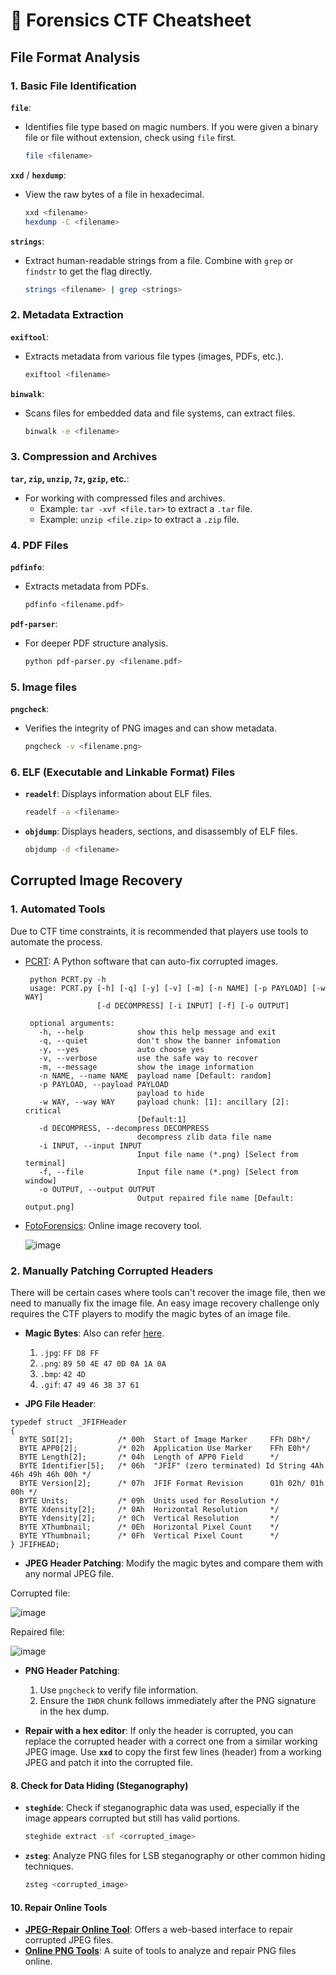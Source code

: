 # 🔎 Forensics CTF Cheatsheet
## File Format Analysis

### 1. **Basic File Identification**
**`file`**:
   - Identifies file type based on magic numbers. If you were given a binary file or file without extension, check using `file` first.
     
     ```bash
     file <filename>
     ```

**`xxd`** / **`hexdump`**:
   - View the raw bytes of a file in hexadecimal.

     ```bash
     xxd <filename>
     hexdump -C <filename>
     ```

**`strings`**:

   - Extract human-readable strings from a file. Combine with `grep` or `findstr` to get the flag directly.
     
     ```bash
     strings <filename> | grep <strings>
     ```

### 2. **Metadata Extraction**
**`exiftool`**:

   - Extracts metadata from various file types (images, PDFs, etc.).
     
     ```bash
     exiftool <filename>
     ```

**`binwalk`**:

   - Scans files for embedded data and file systems, can extract files.
     
     ```bash
     binwalk -e <filename>
     ```

### 3. **Compression and Archives**
**`tar`, `zip`, `unzip`, `7z`, `gzip`, etc.**:

   - For working with compressed files and archives.
     - Example: `tar -xvf <file.tar>` to extract a `.tar` file.
     - Example: `unzip <file.zip>` to extract a `.zip` file.

### 4. **PDF Files**
**`pdfinfo`**:
   - Extracts metadata from PDFs.
     
     ```bash
     pdfinfo <filename.pdf>
     ```

**`pdf-parser`**:
   - For deeper PDF structure analysis.
     
     ```bash
     python pdf-parser.py <filename.pdf>
     ```

### 5. **Image files**

**`pngcheck`**:
   - Verifies the integrity of PNG images and can show metadata.
     
     ```bash
     pngcheck -v <filename.png>
     ```

### 6. **ELF (Executable and Linkable Format) Files**
   - **`readelf`**: Displays information about ELF files.
     ```bash
     readelf -a <filename>
     ```

   - **`objdump`**: Displays headers, sections, and disassembly of ELF files.
     ```bash
     objdump -d <filename>
     ```

## Corrupted Image Recovery

### 1. **Automated Tools**
Due to CTF time constraints, it is recommended that players use tools to automate the process. 
   - [PCRT](https://github.com/sherlly/PCRT): A Python software that can auto-fix corrupted images.
     ```
      python PCRT.py -h
      usage: PCRT.py [-h] [-q] [-y] [-v] [-m] [-n NAME] [-p PAYLOAD] [-w WAY]
                     [-d DECOMPRESS] [-i INPUT] [-f] [-o OUTPUT]
      
      optional arguments:
        -h, --help            show this help message and exit
        -q, --quiet           don't show the banner infomation
        -y, --yes             auto choose yes
        -v, --verbose         use the safe way to recover
        -m, --message         show the image information
        -n NAME, --name NAME  payload name [Default: random]
        -p PAYLOAD, --payload PAYLOAD
                              payload to hide
        -w WAY, --way WAY     payload chunk: [1]: ancillary [2]: critical
                              [Default:1]
        -d DECOMPRESS, --decompress DECOMPRESS
                              decompress zlib data file name
        -i INPUT, --input INPUT
                              Input file name (*.png) [Select from terminal]
        -f, --file            Input file name (*.png) [Select from window]
        -o OUTPUT, --output OUTPUT
                              Output repaired file name [Default: output.png]     
      ```
   - [FotoForensics](https://fotoforensics.com/): Online image recovery tool.
     
     ![image](https://github.com/user-attachments/assets/07150792-eb4d-47f4-9d0c-6a0f4d2d29b6)

### 2. **Manually Patching Corrupted Headers**
There will be certain cases where tools can't recover the image file, then we need to manually fix the image file. An easy image recovery challenge only requires the CTF players to modify the magic bytes of an image file.  

   - **Magic Bytes**: Also can refer [here](https://en.wikipedia.org/wiki/List_of_file_signatures).
     1. `.jpg`: `FF D8 FF`
     2. `.png`: `89 50 4E 47 0D 0A 1A 0A`
     3. `.bmp`: `42 4D`
     4. `.gif`: `47 49 46 38 37 61`

   - **JPG File Header**:

```
typedef struct _JFIFHeader
{
  BYTE SOI[2];          /* 00h  Start of Image Marker     FFh D8h*/
  BYTE APP0[2];         /* 02h  Application Use Marker    FFh E0h*/
  BYTE Length[2];       /* 04h  Length of APP0 Field      */
  BYTE Identifier[5];   /* 06h  "JFIF" (zero terminated) Id String 4Ah 46h 49h 46h 00h */
  BYTE Version[2];      /* 07h  JFIF Format Revision      01h 02h/ 01h 00h */
  BYTE Units;           /* 09h  Units used for Resolution */
  BYTE Xdensity[2];     /* 0Ah  Horizontal Resolution     */
  BYTE Ydensity[2];     /* 0Ch  Vertical Resolution       */
  BYTE XThumbnail;      /* 0Eh  Horizontal Pixel Count    */
  BYTE YThumbnail;      /* 0Fh  Vertical Pixel Count      */
} JFIFHEAD;
```


   - **JPEG Header Patching**:
Modify the magic bytes and compare them with any normal JPEG file.  

Corrupted file:

   ![image](https://github.com/user-attachments/assets/09d97b0d-7aae-480f-869b-fcf66b325141)

Repaired file:

![image](https://github.com/user-attachments/assets/25fb4338-5607-458f-b428-d8c306b3949a)


   - **PNG Header Patching**:
     1. Use `pngcheck` to verify file information.
     2. Ensure the `IHDR` chunk follows immediately after the PNG signature in the hex dump.
        
     

   - **Repair with a hex editor**: If only the header is corrupted, you can replace the corrupted header with a correct one from a similar working JPEG image. Use **`xxd`** to copy the first few lines (header) from a working JPEG and patch it into the corrupted file.




#### 8. **Check for Data Hiding (Steganography)**
   - **`steghide`**: Check if steganographic data was used, especially if the image appears corrupted but still has valid portions.
     ```bash
     steghide extract -sf <corrupted_image>
     ```

   - **`zsteg`**: Analyze PNG files for LSB steganography or other common hiding techniques.
     ```bash
     zsteg <corrupted_image>
     ```


#### 10. **Repair Online Tools**
   - **[JPEG-Repair Online Tool](https://www.impulseadventure.com/photo/fix-corrupt-jpeg.html)**: Offers a web-based interface to repair corrupted JPEG files.
   - **[Online PNG Tools](https://onlinepngtools.com/)**: A suite of tools to analyze and repair PNG files online.

